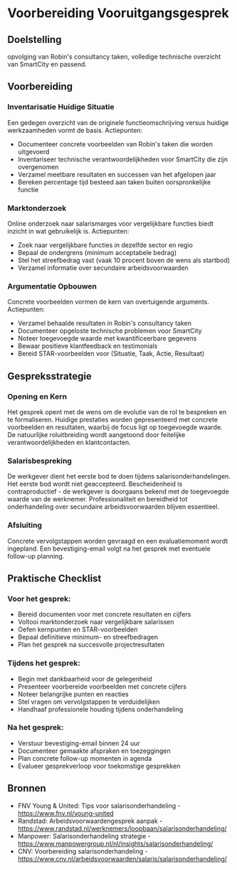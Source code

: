 # Voorbereiding Vooruitgangsgesprek 

## Doelstelling
opvolging van Robin's consultancy taken, volledige technische overzicht van SmartCity en passend.

## Voorbereiding

### Inventarisatie Huidige Situatie
Een gedegen overzicht van de originele functieomschrijving versus huidige werkzaamheden vormt de basis. Actiepunten:
- Documenteer concrete voorbeelden van Robin's taken die  worden uitgevoerd
- Inventariseer technische verantwoordelijkheden voor SmartCity die zijn overgenomen
- Verzamel meetbare resultaten en successen van het afgelopen jaar
- Bereken percentage tijd besteed aan taken buiten oorspronkelijke functie

### Marktonderzoek
Online onderzoek naar salarismarges voor vergelijkbare functies biedt inzicht in wat gebruikelijk is. Actiepunten:
- Zoek naar vergelijkbare functies in dezelfde sector en regio
- Bepaal de ondergrens (minimum acceptabele bedrag)
- Stel het streefbedrag vast (vaak 10 procent boven de wens als startbod)
- Verzamel informatie over secundaire arbeidsvoorwaarden

### Argumentatie Opbouwen
Concrete voorbeelden vormen de kern van overtuigende arguments. Actiepunten:
- Verzamel behaalde resultaten in Robin's consultancy taken
- Documenteer opgeloste technische problemen voor SmartCity
- Noteer toegevoegde waarde met kwantificeerbare gegevens
- Bewaar positieve klantfeedback en testimonials
- Bereid STAR-voorbeelden voor (Situatie, Taak, Actie, Resultaat)

## Gespreksstrategie

### Opening en Kern
Het gesprek opent met de wens om de evolutie van de rol te bespreken en te formaliseren. Huidige prestaties worden gepresenteerd met concrete voorbeelden en resultaten, waarbij de focus ligt op toegevoegde waarde. De natuurlijke roluitbreiding wordt aangetoond door feitelijke verantwoordelijkheden en klantcontacten.

### Salarisbespreking
De werkgever dient het eerste bod te doen tijdens salarisonderhandelingen. Het eerste bod wordt niet geaccepteerd. Bescheidenheid is contraproductief - de werkgever is doorgaans bekend met de toegevoegde waarde van de werknemer. Professionaliteit en bereidheid tot onderhandeling over secundaire arbeidsvoorwaarden blijven essentieel.

### Afsluiting
Concrete vervolgstappen worden gevraagd en een evaluatiemoment wordt ingepland. Een bevestiging-email volgt na het gesprek met eventuele follow-up planning.

## Praktische Checklist

### Voor het gesprek:
- Bereid documenten voor met concrete resultaten en cijfers
- Voltooi marktonderzoek naar vergelijkbare salarissen
- Oefen kernpunten en STAR-voorbeelden
- Bepaal definitieve minimum- en streefbedragen
- Plan het gesprek na succesvolle projectresultaten

### Tijdens het gesprek:
- Begin met dankbaarheid voor de gelegenheid
- Presenteer voorbereide voorbeelden met concrete cijfers
- Noteer belangrijke punten en reacties
- Stel vragen om vervolgstappen te verduidelijken
- Handhaaf professionele houding tijdens onderhandeling

### Na het gesprek:
- Verstuur bevestiging-email binnen 24 uur
- Documenteer gemaakte afspraken en toezeggingen
- Plan concrete follow-up momenten in agenda
- Evalueer gesprekverloop voor toekomstige gesprekken

## Bronnen

- FNV Young & United: Tips voor salarisonderhandeling - https://www.fnv.nl/young-united
- Randstad: Arbeidsvoorwaardengesprek aanpak - https://www.randstad.nl/werknemers/loopbaan/salarisonderhandeling/
- Manpower: Salarisonderhandeling strategie - https://www.manpowergroup.nl/nl/insights/salarisonderhandeling/
- CNV: Voorbereiding salarisonderhandeling - https://www.cnv.nl/arbeidsvoorwaarden/salaris/salarisonderhandeling/
